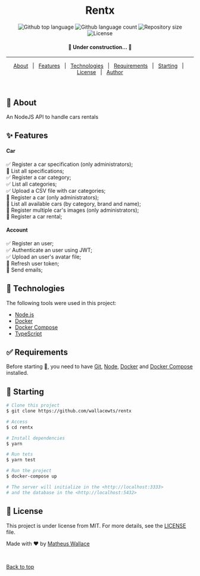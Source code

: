 <div align="center" id="top"> 
</div>

<h1 align="center">Rentx</h1>

<p align="center">
  <img alt="Github top language" src="https://img.shields.io/github/languages/top/wallacewts/rentx?color=56BEB8">

  <img alt="Github language count" src="https://img.shields.io/github/languages/count/wallacewts/rentx?color=56BEB8">

  <img alt="Repository size" src="https://img.shields.io/github/repo-size/wallacewts/rentx?color=56BEB8">

  <img alt="License" src="https://img.shields.io/github/license/wallacewts/rentx?color=56BEB8">
</p>

<h4 align="center"> 
	🚧  Under construction...  🚧
</h4> 

<hr>

<p align="center">
  <a href="#dart-about">About</a> &#xa0; | &#xa0; 
  <a href="#sparkles-features">Features</a> &#xa0; | &#xa0;
  <a href="#rocket-technologies">Technologies</a> &#xa0; | &#xa0;
  <a href="#white_check_mark-requirements">Requirements</a> &#xa0; | &#xa0;
  <a href="#checkered_flag-starting">Starting</a> &#xa0; | &#xa0;
  <a href="#memo-license">License</a> &#xa0; | &#xa0;
  <a href="https://github.com/wallacewts" target="_blank">Author</a>
</p>

<br>

## :dart: About ##

An NodeJS API to handle cars rentals

## :sparkles: Features ##

#### Car ####
:white_check_mark: Register a car specification (only administrators);\
:white_square_button: List all specifications;\
:white_check_mark: Register a car category;\
:white_check_mark: List all categories;\
:white_check_mark: Upload a CSV file with car categories;\
:white_square_button: Register a car (only administrators);\
:white_square_button: List all available cars (by category, brand and name);\
:white_square_button: Register multiple car's images (only administrators);\
:white_square_button: Register a car rental;

#### Account ####
:white_check_mark: Register an user;\
:white_check_mark: Authenticate an user using JWT;\
:white_check_mark: Upload an user's avatar file;\
:white_square_button: Refresh user token;\
:white_square_button: Send emails;

## :rocket: Technologies ##

The following tools were used in this project:

- [Node.js](https://nodejs.org/en/)
- [Docker](https://www.docker.com/)
- [Docker Compose](https://docs.docker.com/compose/install/)
- [TypeScript](https://www.typescriptlang.org/)

## :white_check_mark: Requirements ##

Before starting :checkered_flag:, you need to have [Git](https://git-scm.com), [Node](https://nodejs.org/en/), [Docker](https://docs.docker.com/engine/install/) and [Docker Compose](https://docs.docker.com/compose/install/) installed.

## :checkered_flag: Starting ##

```bash
# Clone this project
$ git clone https://github.com/wallacewts/rentx

# Access
$ cd rentx

# Install dependencies
$ yarn

# Run tets
$ yarn test

# Run the project
$ docker-compose up

# The server will initialize in the <http://localhost:3333>
# and the database in the <http://localhost:5432>
```

## :memo: License ##

This project is under license from MIT. For more details, see the [LICENSE](LICENSE) file.


Made with :heart: by <a href="https://github.com/wallacewts" target="_blank">Matheus Wallace</a>

&#xa0;

<a href="#top">Back to top</a>
